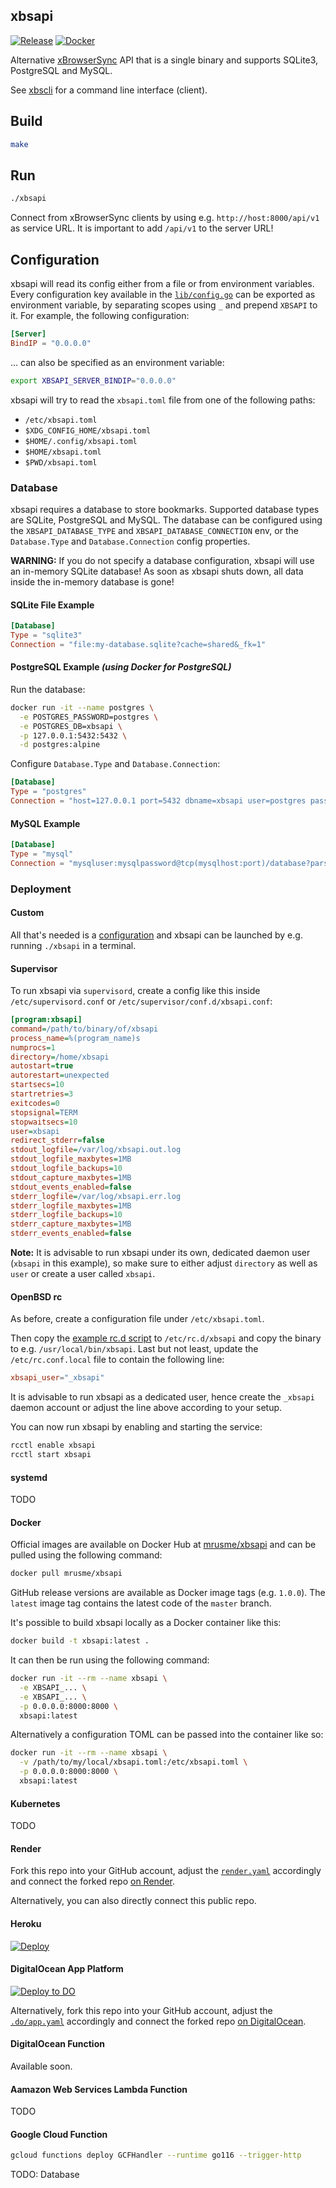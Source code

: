 xbsapi
------
[![Release](https://github.com/mrusme/xbsapi/actions/workflows/release.yml/badge.svg)](https://github.com/mrusme/xbsapi/releases)
[![Docker](https://github.com/mrusme/xbsapi/actions/workflows/docker.yml/badge.svg)](https://hub.docker.com/r/mrusme/xbsapi)

Alternative [xBrowserSync](https://www.xbrowsersync.org/) API that is a single 
binary and supports SQLite3, PostgreSQL and MySQL.

See [xbscli](https://github.com/mrusme/xbscli) for a command line interface 
(client).


## Build

```sh
make
```


## Run

```sh
./xbsapi
```

Connect from xBrowserSync clients by using e.g. `http://host:8000/api/v1` as 
service URL. It is important to add `/api/v1` to the server URL!


## Configuration

xbsapi will read its config either from a file or from environment
variables. Every configuration key available in the 
[`lib/config.go`](lib/config.go) can be exported as
environment variable, by separating scopes using `_` and prepend `XBSAPI` to
it. For example, the following configuration:

```toml
[Server]
BindIP = "0.0.0.0"
```

... can also be specified as an environment variable:

```sh
export XBSAPI_SERVER_BINDIP="0.0.0.0"
```

xbsapi will try to read the `xbsapi.toml` file from one of the following
paths:

- `/etc/xbsapi.toml`
- `$XDG_CONFIG_HOME/xbsapi.toml`
- `$HOME/.config/xbsapi.toml`
- `$HOME/xbsapi.toml`
- `$PWD/xbsapi.toml`


### Database

xbsapi requires a database to store bookmarks. Supported database types are 
SQLite, PostgreSQL and MySQL. The database can be configured using the 
`XBSAPI_DATABASE_TYPE` and `XBSAPI_DATABASE_CONNECTION` env,
or the `Database.Type` and `Database.Connection` config properties.

**WARNING:** If you do not specify a database configuration, xbsapi will use
an in-memory SQLite database! As soon as xbsapi shuts down, all data
inside the in-memory database is gone!


#### SQLite File Example

```toml
[Database]
Type = "sqlite3"
Connection = "file:my-database.sqlite?cache=shared&_fk=1"
```


#### PostgreSQL Example *(using Docker for PostgreSQL)*

Run the database:

```sh
docker run -it --name postgres \
  -e POSTGRES_PASSWORD=postgres \
  -e POSTGRES_DB=xbsapi \
  -p 127.0.0.1:5432:5432 \
  -d postgres:alpine
```

Configure `Database.Type` and `Database.Connection`:

```toml
[Database]
Type = "postgres"
Connection = "host=127.0.0.1 port=5432 dbname=xbsapi user=postgres password=postgres"
```


#### MySQL Example

```toml
[Database]
Type = "mysql"
Connection = "mysqluser:mysqlpassword@tcp(mysqlhost:port)/database?parseTime=true"
```


### Deployment

#### Custom

All that's needed is a [configuration](#configuration) and xbsapi can be
launched by e.g. running `./xbsapi` in a terminal.


#### Supervisor

To run xbsapi via `supervisord`, create a config like this inside
`/etc/supervisord.conf` or `/etc/supervisor/conf.d/xbsapi.conf`:

```ini
[program:xbsapi]
command=/path/to/binary/of/xbsapi
process_name=%(program_name)s
numprocs=1
directory=/home/xbsapi
autostart=true
autorestart=unexpected
startsecs=10
startretries=3
exitcodes=0
stopsignal=TERM
stopwaitsecs=10
user=xbsapi
redirect_stderr=false
stdout_logfile=/var/log/xbsapi.out.log
stdout_logfile_maxbytes=1MB
stdout_logfile_backups=10
stdout_capture_maxbytes=1MB
stdout_events_enabled=false
stderr_logfile=/var/log/xbsapi.err.log
stderr_logfile_maxbytes=1MB
stderr_logfile_backups=10
stderr_capture_maxbytes=1MB
stderr_events_enabled=false
```

**Note:** It is advisable to run xbsapi under its own, dedicated daemon
user (`xbsapi` in this example), so make sure to either adjust `directory`
as well as `user` or create a user called `xbsapi`.


#### OpenBSD rc

As before, create a configuration file under `/etc/xbsapi.toml`.

Then copy the [example rc.d script](examples/etc/rc.d/xbsapi) to
`/etc/rc.d/xbsapi` and copy the binary to e.g.
`/usr/local/bin/xbsapi`. Last but not least, update the `/etc/rc.conf.local`
file to contain the following line:

```conf
xbsapi_user="_xbsapi"
```

It is advisable to run xbsapi as a dedicated user, hence create the
`_xbsapi` daemon account or adjust the line above according to your setup.

You can now run xbsapi by enabling and starting the service:

```sh
rcctl enable xbsapi
rcctl start xbsapi
```


#### systemd

TODO


#### Docker

Official images are available on Docker Hub at 
[mrusme/xbsapi](https://hub.docker.com/r/mrusme/xbsapi) 
and can be pulled using the following command:

```sh
docker pull mrusme/xbsapi
```

GitHub release versions are available as Docker image tags (e.g. `1.0.0`). 
The `latest` image tag contains the latest code of the `master` branch.

It's possible to build xbsapi locally as a Docker container like this:

```sh
docker build -t xbsapi:latest . 
```

It can then be run using the following command:

```sh
docker run -it --rm --name xbsapi \
  -e XBSAPI_... \
  -e XBSAPI_... \
  -p 0.0.0.0:8000:8000 \
  xbsapi:latest
```

Alternatively a configuration TOML can be passed into the container like so:

```sh
docker run -it --rm --name xbsapi \
  -v /path/to/my/local/xbsapi.toml:/etc/xbsapi.toml \
  -p 0.0.0.0:8000:8000 \
  xbsapi:latest
```


#### Kubernetes

TODO


#### Render

Fork this repo into your GitHub account, adjust the
[`render.yaml`](render.yaml) accordingly and connect the forked repo [on
Render](https://dashboard.render.com/select-repo?type=blueprint).

Alternatively, you can also directly connect this public repo.


#### Heroku

[![Deploy](https://www.herokucdn.com/deploy/button.svg)](https://heroku.com/deploy?template=https://github.com/mrusme/xbsapi)


#### DigitalOcean App Platform

[![Deploy to DO](https://www.deploytodo.com/do-btn-blue-ghost.svg)](https://cloud.digitalocean.com/apps/new?repo=https://github.com/mrusme/xbsapi/tree/master&refcode=9d48825ddae1)
  
Alternatively, fork this repo into your GitHub account, adjust the
[`.do/app.yaml`](.do/app.yaml) accordingly and connect the forked repo [on
DigitalOcean](https://cloud.digitalocean.com/apps/new).


#### DigitalOcean Function

Available soon.


#### Aamazon Web Services Lambda Function

TODO


#### Google Cloud Function

```sh
gcloud functions deploy GCFHandler --runtime go116 --trigger-http
```

TODO: Database
